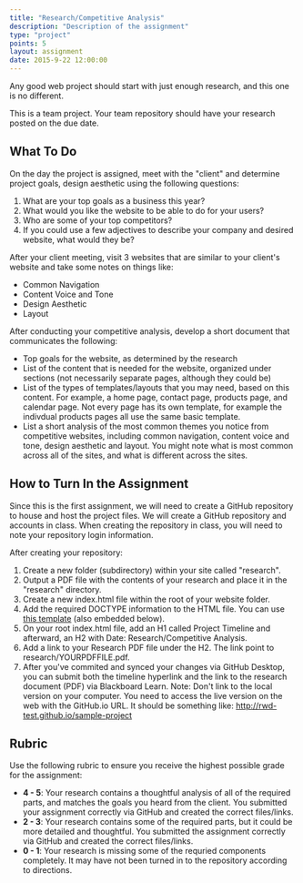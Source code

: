 ```yaml
---
title: "Research/Competitive Analysis"
description: "Description of the assignment"
type: "project"
points: 5
layout: assignment
date: 2015-9-22 12:00:00
---
```


Any good web project should start with just enough research, and this one is no different.

This is a team project.  Your team repository should have your research posted on the due date.

## What To Do

On the day the project is assigned, meet with the "client" and determine project goals, design aesthetic using the following questions:

1.  What are your top goals as a business this year?
2.  What would you like the website to be able to do for your users?
3.  Who are some of your top competitors?
4.  If you could use a few adjectives to describe your company and desired website, what would they be?

After your client meeting, visit 3 websites that are similar to your client's website and take some notes on things like:

* Common Navigation
* Content Voice and Tone
* Design Aesthetic
* Layout

After conducting your competitive analysis, develop a short document that communicates the following:

* Top goals for the website, as determined by the research
* List of the content that is needed for the website, organized under sections (not necessarily separate pages, although they could be)
* List of the types of templates/layouts that you may need, based on this content.  For example, a home page, contact page, products page, and calendar page.  Not every page has its own template, for example the indivdual products pages all use the same basic template.
* List a short analysis of the most common themes you notice from competitive websites, including common navigation, content voice and tone, design aesthetic and layout.  You might note what is most common across all of the sites, and what is different across the sites.

## How to Turn In the Assignment

Since this is the first assignment, we will need to create a GitHub repository to house and host the project files.  We will create a GitHub repository and accounts in class.  When creating the repository in class, you will need to note your repository login information.

After creating your repository:

1.  Create a new folder (subdirectory) within your site called "research".
2.  Output a PDF file with the contents of your research and place it in the "research" directory.
3.  Create a new index.html file within the root of your website folder.
4.  Add the required DOCTYPE information to the HTML file.  You can use <a href="https://gist.github.com/challahan/0f8d805423259882cbc2">this template</a> (also embedded below).
4.  On your root index.html file, add an H1 called Project Timeline and afterward, an H2 with Date: Research/Competitive Analysis.
6.  Add a link to your Research PDF file under the H2.  The link point to research/YOURPDFFILE.pdf.
7.  After you've commited and synced your changes via GitHub Desktop, you can submit both the timeline hyperlink and the link to the research document (PDF) via Blackboard Learn.  Note: Don't link to the local version on your computer.  You need to access the live version on the web with the GitHub.io URL.  It should be something like: http://rwd-test.github.io/sample-project

<script src="https://gist.github.com/challahan/0f8d805423259882cbc2.js"></script>

## Rubric

Use the following rubric to ensure you receive the highest possible grade for the assignment:

* **4 - 5**: Your research contains a thoughtful analysis of all of the required parts, and matches the goals you heard from the client.  You submitted your assignment correctly via GitHub and created the correct files/links.  
* **2 - 3**: Your research contains some of the required parts, but it could be more detailed and thoughtful.  You submitted the assignment correctly via GitHub and created the correct files/links.
* **0 - 1**: Your research is missing some of the requried components completely.  It may have not been turned in to the repository according to directions.
